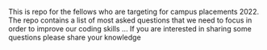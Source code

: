 This is repo for the fellows who are targeting for campus placements  2022.
The repo contains a list of most asked questions that we need to focus in order to improve our coding skills ...
If you are interested in sharing some questions please share your knowledge 
